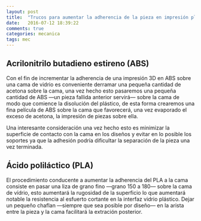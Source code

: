 ```yaml
---
layout: post
title:  "Trucos para aumentar la adherencia de la pieza en impresión plástica 3D" 
date:   2016-07-12 18:39:22
comments: true
categories: mecanica
tags: mec
---
```


Acrilonitrilo butadieno estireno (ABS)
--------------------------------------

Con el fin de incrementar la adherencia de una impresión 3D en ABS sobre una cama de vidrio es conveniente derramar una pequeña cantidad de acetona sobre la cama, una vez hecho esto pasaremos una pequeña cantidad de ABS —un pieza fallida anterior servirá— sobre la cama de modo que comience la disolución del plástico, de esta forma crearemos una fina película de ABS sobre la cama que favorecerá, una vez evaporado el exceso de acetona, la impresión de piezas sobre ella.

Una interesante consideración una vez hecho esto es minimizar la superficie de contacto con la cama en los diseños y evitar en lo posible los soportes ya que la adhesión podría dificultar la separación de la pieza una vez terminada.

Ácido poliláctico (PLA)
-----------------------

El procedimiento conducente a aumentar la adherencia del PLA a la cama consiste en pasar una liza de grano fino —grano 150 a 180— sobre la cama de vídrio, esto aumentará la rugosidad de la superficio lo que aumentará notable la resistencia al esfuerto cortante en la interfaz vidrio plástico. Dejar un pequeño chaflan —siempre que sea posible por diseño— en la arista entre la pieza y la cama facilitará la extración posterior.
